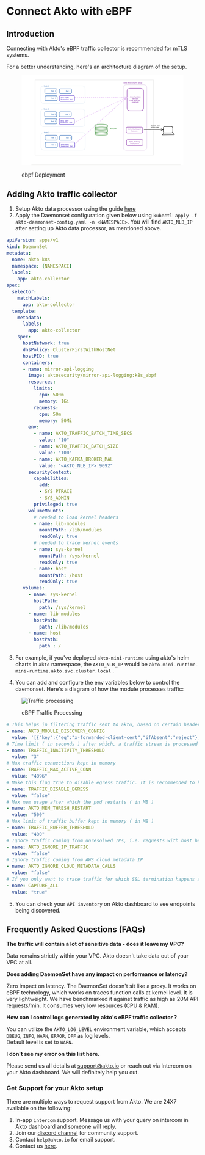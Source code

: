 # Connect Akto with eBPF

## Introduction

Connecting with Akto's eBPF traffic collector is recommended for mTLS systems.

For a better understanding, here's an architecture diagram of the setup.

<figure><img src="../../.gitbook/assets/ebpf (1).png" alt="Deployment for Akto Daemonset"><figcaption><p>ebpf Deployment</p></figcaption></figure>

## Adding Akto traffic collector

1. Setup Akto data processor using the guide [here](../../getting-started/quick-start-with-akto-cloud/hybrid-saas.md)
2. Apply the Daemonset configuration given below using `kubectl apply -f akto-daemonset-config.yaml -n <NAMESPACE>`. You will find `AKTO_NLB_IP` after setting up Akto data processor, as mentioned above.

```yaml
apiVersion: apps/v1
kind: DaemonSet
metadata:
  name: akto-k8s
  namespace: {NAMESPACE}
  labels:
    app: akto-collector
spec:
  selector:
    matchLabels:
      app: akto-collector
  template:
    metadata:
      labels:
        app: akto-collector
    spec:
      hostNetwork: true
      dnsPolicy: ClusterFirstWithHostNet
      hostPID: true
      containers:
      - name: mirror-api-logging
        image: aktosecurity/mirror-api-logging:k8s_ebpf
        resources:
          limits:
            cpu: 500m
            memory: 1Gi
          requests:
            cpu: 50m
            memory: 50Mi
        env: 
          - name: AKTO_TRAFFIC_BATCH_TIME_SECS
            value: "10"
          - name: AKTO_TRAFFIC_BATCH_SIZE
            value: "100"
          - name: AKTO_KAFKA_BROKER_MAL
            value: "<AKTO_NLB_IP>:9092"
        securityContext:
          capabilities:
            add:
            - SYS_PTRACE
            - SYS_ADMIN
          privileged: true
        volumeMounts:
          # needed to load kernel headers
          - name: lib-modules
            mountPath: /lib/modules
            readOnly: true
          # needed to trace kernel events
          - name: sys-kernel
            mountPath: /sys/kernel
            readOnly: true
          - name: host
            mountPath: /host
            readOnly: true
      volumes:
        - name: sys-kernel
          hostPath:
            path: /sys/kernel
        - name: lib-modules
          hostPath:
            path: /lib/modules
        - name: host
          hostPath:
            path : /
```

3. For example, if you've deployed `akto-mini-runtime` using akto's helm charts in `akto` namespace, the `AKTO_NLB_IP` would be `akto-mini-runtime-mini-runtime.akto.svc.cluster.local` .

4. You can add and configure the env variables below to control the daemonset. Here's a diagram of how the module processes traffic:

<figure><img src="../../.gitbook/assets/ebpf-diagram.png" alt="Traffic processing"><figcaption><p>eBPF Traffic Processing</p></figcaption></figure>

```yaml
# This helps in filtering traffic sent to akto, based on certain headers. Here is an example for sending traffic only for 'bookinfo' namespace in an istio setup.
- name: AKTO_MODULE_DISCOVERY_CONFIG
  value: '[{"key":{"eq":"x-forwarded-client-cert","ifAbsent":"reject"},"value":{"regex":".*bookinfo.*"}}]'
# Time limit ( in seconds ) after which, a traffic stream is processed and marked inactive. The same stream, is not processed again.
- name: TRAFFIC_INACTIVITY_THRESHOLD
  value: "3"
# Max traffic connections kept in memory 
- name: TRAFFIC_MAX_ACTIVE_CONN
  value: "4096"
# Make this flag true to disable egress traffic. It is recommended to keep this false.
- name: TRAFFIC_DISABLE_EGRESS
  value: "false"
# Max mem usage after which the pod restarts ( in MB )
- name: AKTO_MEM_THRESH_RESTART
  value: "500"
# Max limit of traffic buffer kept in memory ( in MB )
- name: TRAFFIC_BUFFER_THRESHOLD
  value: "400"
# Ignore traffic coming from unresolved IPs, i.e. requests with host header of the format <a.b.c.d>
- name: AKTO_IGNORE_IP_TRAFFIC
  value: "false"
# Ignore traffic coming from AWS cloud metadata IP
- name: AKTO_IGNORE_CLOUD_METADATA_CALLS
  value: "false"
# If you only want to trace traffic for which SSL termination happens at proxy/service.
- name: CAPTURE_ALL
  value: "true"
```

5. You can check your `API inventory` on Akto dashboard to see endpoints being discovered.

## Frequently Asked Questions (FAQs)

**The traffic will contain a lot of sensitive data - does it leave my VPC?**

Data remains strictly within your VPC. Akto doesn't take data out of your VPC at all.

**Does adding DaemonSet have any impact on performance or latency?**

Zero impact on latency. The DaemonSet doesn't sit like a proxy. It works on eBPF technology, which works on traces function calls at kernel level. It is very lightweight. We have benchmarked it against traffic as high as 20M API requests/min. It consumes very low resources (CPU & RAM).

**How can I control logs generated by akto's eBPF traffic collector ?**  
  
You can utilize the `AKTO_LOG_LEVEL` environment variable, which accepts `DBEUG`, `INFO`, `WARN`, `ERROR`, `OFF` as log levels.  
Default level is set to `WARN`.

**I don't see my error on this list here.**

Please send us all details at support@akto.io or reach out via Intercom on your Akto dashboard. We will definitely help you out.

### Get Support for your Akto setup

There are multiple ways to request support from Akto. We are 24X7 available on the following:

1. In-app `intercom` support. Message us with your query on intercom in Akto dashboard and someone will reply.
2. Join our [discord channel](https://www.akto.io/community) for community support.
3. Contact `help@akto.io` for email support.
4. Contact us [here](https://www.akto.io/contact-us).
